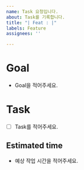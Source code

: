 ```yaml
---
name: Task 요청입니다.
about: Task를 기록합니다.
title: "| Feat : |"
labels: Feature
assignees: ''

---
```


# Goal
- Goal을 적어주세요.

# Task
- [ ] Task를 적어주세요.

## Estimated time
- 예상 작업 시간을 적어주세요.
